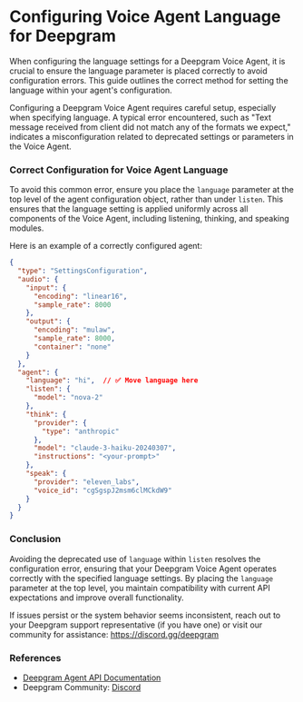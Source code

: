 # Configuring Voice Agent Language for Deepgram

When configuring the language settings for a Deepgram Voice Agent, it is crucial to ensure the language parameter is placed correctly to avoid configuration errors. This guide outlines the correct method for setting the language within your agent's configuration.

Configuring a Deepgram Voice Agent requires careful setup, especially when specifying language. A typical error encountered, such as "Text message received from client did not match any of the formats we expect," indicates a misconfiguration related to deprecated settings or parameters in the Voice Agent.

### Correct Configuration for Voice Agent Language

To avoid this common error, ensure you place the `language` parameter at the top level of the agent configuration object, rather than under `listen`. This ensures that the language setting is applied uniformly across all components of the Voice Agent, including listening, thinking, and speaking modules.

Here is an example of a correctly configured agent:

```json
{
  "type": "SettingsConfiguration",
  "audio": {
    "input": {
      "encoding": "linear16",
      "sample_rate": 8000
    },
    "output": {
      "encoding": "mulaw",
      "sample_rate": 8000,
      "container": "none"
    }
  },
  "agent": {
    "language": "hi",  // ✅ Move language here
    "listen": {
      "model": "nova-2"
    },
    "think": {
      "provider": {
        "type": "anthropic"
      },
      "model": "claude-3-haiku-20240307",
      "instructions": "<your-prompt>"
    },
    "speak": {
      "provider": "eleven_labs",
      "voice_id": "cgSgspJ2msm6clMCkdW9"
    }
  }
}
```

### Conclusion

Avoiding the deprecated use of `language` within `listen` resolves the configuration error, ensuring that your Deepgram Voice Agent operates correctly with the specified language settings. By placing the `language` parameter at the top level, you maintain compatibility with current API expectations and improve overall functionality.

If issues persist or the system behavior seems inconsistent, reach out to your Deepgram support representative (if you have one) or visit our community for assistance: https://discord.gg/deepgram

### References
- [Deepgram Agent API Documentation](https://developers.deepgram.com/docs/voice-agent)
- Deepgram Community: [Discord](https://discord.gg/deepgram)